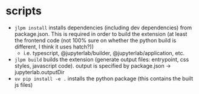 # scripts
- `jlpm install` installs dependencies (including dev dependencies) from package.json. This is required in order to build the extension (at least the frontend code (not 100% sure on whether the python build is different, I think it uses hatch?))
    - i.e. typescript, @jupyterlab/builder, @jupyterlab/application, etc.
- `jlpm build` builds the extension (generate output files: entrypoint, css styles, javascript code). output is specified by package.json -> jupyterlab.outputDir
- `uv pip install -e .` installs the python package (this contains the built js files)
